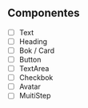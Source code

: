 ## Componentes

* [ ] Text
* [ ] Heading
* [ ] Bok / Card
* [ ] Button
* [ ] TextArea
* [ ] Checkbok
* [ ] Avatar
* [ ] MuitiStep
